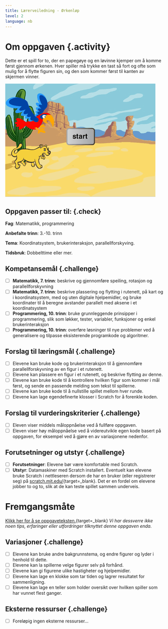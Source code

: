 ```yaml
---
title: Lærerveiledning - Ørkenløp
level: 2
language: nb
---
```


# Om oppgaven {.activity}
Dette er et spill for to, der en papegøye og en løvinne kjemper om å
komme først gjennom ørkenen. Hver spiller må trykke en tast så fort og
ofte som mulig for å flytte figuren sin, og den som kommer først til
kanten av skjermen vinner.

![](orkenlop.png)

## Oppgaven passer til: {.check}
 __Fag__: Matematikk, programmering

__Anbefalte trinn__: 3.-10. trinn

__Tema__: Koordinatsystem, brukerinteraksjon, parallellforskyving.

__Tidsbruk__: Dobbelttime eller mer.

## Kompetansemål {.challenge}
- [ ] __Matematikk, 7. trinn__: beskrive og gjennomføre speiling, rotasjon og parallellforskyvning
- [ ] __Matematikk, 7. trinn__: beskrive plassering og flytting i rutenett, på kart og i koordinatsystem, med og uten digitale hjelpemidler, og bruke koordinater til å beregne avstander parallelt med aksene i et koordinatsystem
- [ ] __Programmering, 10. trinn__: bruke grunnleggende prinsipper i programmering, slik som løkker, tester, variabler, funksjoner og enkel brukerinteraksjon
- [ ] __Programmering, 10. trinn__: overføre løsninger til nye problemer ved å generalisere og tilpasse eksisterende programkode og algoritmer.

## Forslag til læringsmål {.challenge}
- [ ] Elevene kan bruke kode og brukerinteraksjon til å gjennomføre parallellforskyvning av en figur i et rutenett.
- [ ] Elevene kan plassere en figur i et rutenett, og beskrive flytting av denne.
- [ ] Elevene kan bruke kode til å kontrollere hvilken figur som kommer i mål først, og sende en passende melding som tekst til spillerne.
- [ ] Elevene kan bruke kode til å nullstille spillet mellom hver runde.
- [ ] Elevene kan lage egendefinerte klosser i Scratch for å forenkle koden.

## Forslag til vurderingskriterier {.challenge}
- [ ] Eleven viser middels måloppnåelse ved å fullføre oppgaven.
- [ ] Eleven viser høy måloppnåelse ved å videreutvikle egen kode basert på oppgaven, for eksempel ved å gjøre en av variasjonene nedenfor.

## Forutsetninger og utstyr {.challenge}
- [ ] __Forutsetninger__: Elevene bør være komfortable med Scratch.
- [ ] __Utstyr__: Datamaskiner med Scratch installert. Eventuelt kan elevene bruke Scratch i nettleseren dersom de har en bruker (eller registrerer seg) på [scratch.mit.edu/](http://scratch.mit.edu/){target=_blank}. Det er en fordel om elevene jobber to og to, slik at de kan teste spillet sammen underveis.

# Fremgangsmåte
[Klikk her for å se oppgaveteksten.](../orkenlop/orkenlop.html){target=_blank}
_Vi har dessverre ikke noen tips, erfaringer eller utfordringer tilknyttet denne oppgaven enda._

## Variasjoner {.challenge}
- [ ] Elevene kan bruke andre bakgrunnstema, og endre figurer og lyder i henhold til dette.
- [ ] Elevene kan la spillerne velge figurer selv på forhånd.
- [ ] Elevene kan gi figurene ulike hastigheter og hjelpemidler.
- [ ] Elevene kan lage en klokke som tar tiden og lagrer resultatet for sammenligning.
- [ ] Elevene kan lage en teller som holder oversikt over hvilken spiller som har vunnet flest ganger.

## Eksterne ressurser {.challenge}
- [ ] Foreløpig ingen eksterne ressurser...
